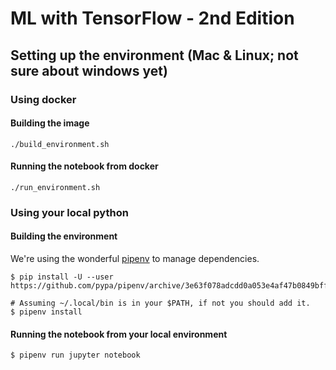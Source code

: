 # ML with TensorFlow - 2nd Edition

## Setting up the environment (Mac & Linux; not sure about windows yet)

### Using docker

#### Building the image

```shell
./build_environment.sh
```

#### Running the notebook from docker

```shell
./run_environment.sh
```

### Using your local python

#### Building the environment

We're using the wonderful [pipenv](https://pipenv.kennethreitz.org/en/stable/) to manage dependencies.

```shell
$ pip install -U --user https://github.com/pypa/pipenv/archive/3e63f078adcdd0a053e4af47b0849bff0018f899.zip

# Assuming ~/.local/bin is in your $PATH, if not you should add it.
$ pipenv install
```

#### Running the notebook from your local environment

```shell
$ pipenv run jupyter notebook
```

